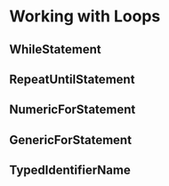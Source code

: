 # Working with Loops

## WhileStatement

## RepeatUntilStatement

## NumericForStatement

## GenericForStatement

## TypedIdentifierName
